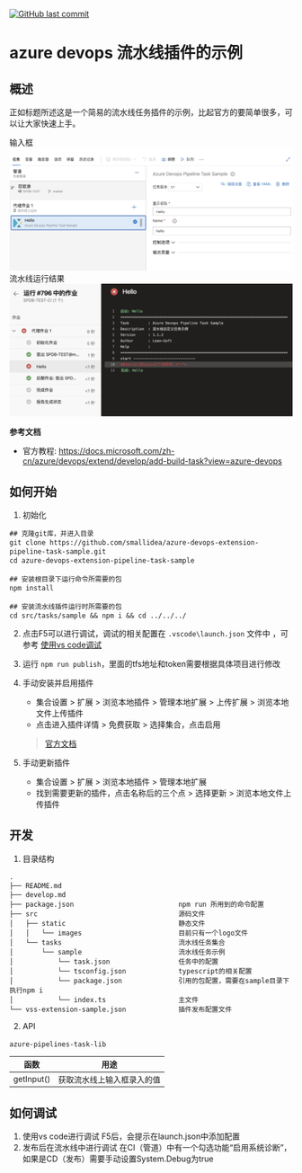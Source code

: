 [![GitHub last commit](https://img.shields.io/github/last-commit/smallidea/azure-devops-extension-pipeline-task-sample?logo=github&logoColor=white)](https://github.com/smallidea/azure-devops-extension-pipeline-task-sample) 

# azure devops 流水线插件的示例

## 概述
正如标题所述这是一个简易的流水线任务插件的示例，比起官方的要简单很多，可以让大家快速上手。

输入框
<img src='src/static/images/sample-inputs.png' />
流水线运行结果
<img src='src/static/images/sample-result.png' />

**参考文档**
- 官方教程: https://docs.microsoft.com/zh-cn/azure/devops/extend/develop/add-build-task?view=azure-devops


## 如何开始
1. 初始化
``` shell 
## 克隆git库，并进入目录
git clone https://github.com/smallidea/azure-devops-extension-pipeline-task-sample.git
cd azure-devops-extension-pipeline-task-sample

## 安装根目录下运行命令所需要的包
npm install

## 安装流水线插件运行时所需要的包
cd src/tasks/sample && npm i && cd ../../../
```

2. 点击F5可以进行调试，调试的相关配置在 `.vscode\launch.json` 文件中 ，可参考 [使用vs code调试](https://code.visualstudio.com/docs/editor/debugging)
3. 运行 `npm run publish`，里面的tfs地址和token需要根据具体项目进行修改

4. 手动安装并启用插件
   - 集合设置 > 扩展 > 浏览本地插件 > 管理本地扩展 > 上传扩展 > 浏览本地文件上传插件
   - 点击进入插件详情 > 免费获取 > 选择集合，点击启用
   > [官方文档](https://docs.microsoft.com/zh-cn/azure/devops/extend/publish/command-line?view=azure-devops&viewFallbackFrom=vsts)
5. 手动更新插件
   - 集合设置 > 扩展 > 浏览本地插件 > 管理本地扩展
   - 找到需要更新的插件，点击名称后的三个点 > 选择更新 > 浏览本地文件上传插件

## 开发
1. 目录结构
``` tree
.
├── README.md              
├── develop.md
├── package.json                          npm run 所用到的命令配置
├── src                                   源码文件
│   ├── static                            静态文件
│   │   └── images                        目前只有一个logo文件
│   └── tasks                             流水线任务集合
│       └── sample                        流水线任务示例
│           └── task.json                 任务中的配置
│           └── tsconfig.json             typescript的相关配置
│           └── package.json              引用的包配置，需要在sample目录下执行npm i
│           └── index.ts                  主文件
└── vss-extension-sample.json             插件发布配置文件
```
2. API

`azure-pipelines-task-lib`

| 函数                   | 用途                                                                     |
| --------------------------- | ------------------------------------------------------------------------- |
| getInput()                  | 获取流水线上输入框录入的值      |



## 

## 如何调试
1. 使用vs code进行调试
F5后，会提示在launch.json中添加配置
2. 发布后在流水线中进行调试
在CI（管道）中有一个勾选功能“启用系统诊断”，如果是CD（发布）需要手动设置System.Debug为true